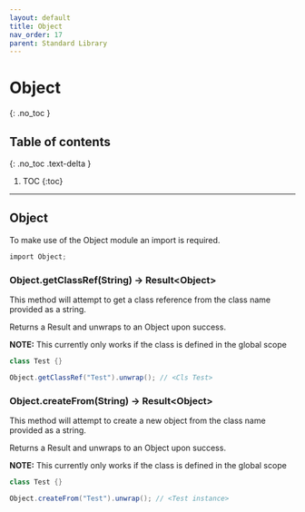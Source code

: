```yaml
---
layout: default
title: Object
nav_order: 17
parent: Standard Library
---
```


# Object
{: .no_toc }

## Table of contents
{: .no_toc .text-delta }

1. TOC
{:toc}

---

## Object

To make use of the Object module an import is required.

```cs
import Object;
```

### Object.getClassRef(String) -> Result\<Object>

This method will attempt to get a class reference from the class name provided as a string.

Returns a Result and unwraps to an Object upon success.

**NOTE:** This currently only works if the class is defined in the global scope

```cs
class Test {}

Object.getClassRef("Test").unwrap(); // <Cls Test>
```

### Object.createFrom(String) -> Result\<Object>

This method will attempt to create a new object from the class name provided as a string.

Returns a Result and unwraps to an Object upon success.

**NOTE:** This currently only works if the class is defined in the global scope

```cs
class Test {}

Object.createFrom("Test").unwrap(); // <Test instance>
```
